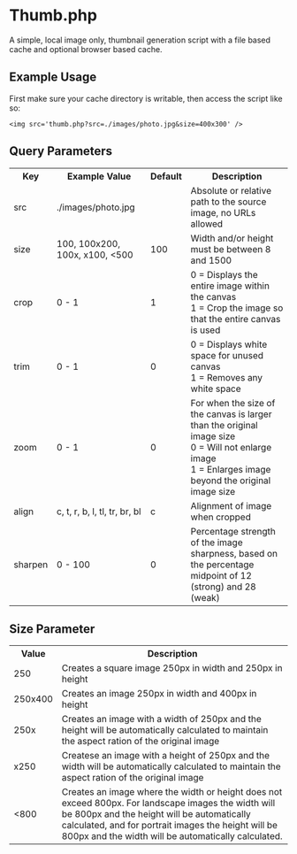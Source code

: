 # Thumb.php

A simple, local image only, thumbnail generation script with a file based cache and optional browser based cache.

## Example Usage

First make sure your cache directory is writable, then access the script like so:

    <img src='thumb.php?src=./images/photo.jpg&size=400x300' />

## Query Parameters

<table>
    <tr>
        <th>Key</th>
        <th>Example Value</th>
        <th>Default</th>
        <th>Description</th>
    </tr>
    <tr>
        <td>src</td>
        <td>./images/photo.jpg</td>
        <td></td>
        <td>Absolute or relative path to the source image, no URLs allowed</td>
    </tr>
    <tr>
        <td>size</td>
        <td>100, 100x200, 100x, x100, &lt;500</td>
        <td>100</td>
        <td>Width and/or height must be between 8 and 1500</td>
    </tr>
    <tr>
        <td>crop</td>
        <td>0 - 1</td>
        <td>1</td>
        <td>0 = Displays the entire image within the canvas<br />1 = Crop the image so that the entire canvas is used</td>
    </tr>
    <tr>
        <td>trim</td>
        <td>0 - 1</td>
        <td>0</td>
        <td>0 = Displays white space for unused canvas<br />1 = Removes any white space</td>
    </tr>
    <tr>
        <td>zoom</td>
        <td>0 - 1</td>
        <td>0</td>
        <td>For when the size of the canvas is larger than the original image size<br />0 = Will not enlarge image<br />1 = Enlarges image beyond the original image size</td>
    </tr>
    <tr>
        <td>align</td>
        <td>c, t, r, b, l, tl, tr, br, bl</td>
        <td>c</td>
        <td>Alignment of image when cropped</td>
    </tr>
    <tr>
        <td>sharpen</td>
        <td>0 - 100</td>
        <td>0</td>
        <td>Percentage strength of the image sharpness, based on the percentage midpoint of 12 (strong) and 28 (weak)</td>
    </tr>
</table>

## Size Parameter

<table>
    <tr>
        <th>Value</th>
        <th>Description</th>
    </tr>
    <tr>
        <td>250</td>
        <td>Creates a square image 250px in width and 250px in height</td>
    </tr>
    <tr>
        <td>250x400</td>
        <td>Creates an image 250px in width and 400px in height</td>
    </tr>
    <tr>
        <td>250x</td>
        <td>Creates an image with a width of 250px and the height will be automatically calculated to maintain the aspect ration of the original image</td>
    </tr>
    <tr>
        <td>x250</td>
        <td>Createse an image with a height of 250px and the width will be automatically calculated to maintain the aspect ration of the original image</td>
    </tr>
    <tr>
        <td>&lt;800</td>
        <td>Creates an image where the width or height does not exceed 800px. For landscape images the width will be 800px and the height will be automatically calculated, and for portrait images the height will be 800px and the width will be automatically calculated.</td>
    </tr>
</table>
